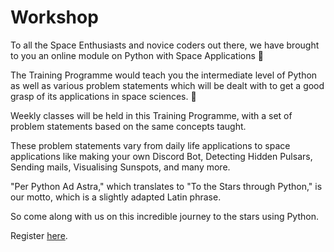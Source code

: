 # Workshop
To all the Space Enthusiasts and novice coders out there, we have brought to you an online module on Python with Space Applications 🚀

The Training Programme would teach you the intermediate level of Python as well as various problem statements which will be dealt with to get a good grasp of its applications in space sciences. 🐍

Weekly classes will be held in this Training Programme, with a set of problem statements based on the same concepts taught. 

These problem statements vary from daily life applications to space applications like making your own Discord Bot, Detecting Hidden Pulsars, Sending mails, Visualising Sunspots, and many more. 

"Per Python Ad Astra," which translates to "To the Stars through Python," is our motto, which is a slightly adapted Latin phrase.

So come along with us on this incredible journey to the stars using Python.

Register <a href="https://spaceonova.com/python">here</a>.
